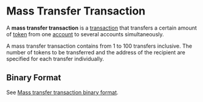 # Mass Transfer Transaction

A **mass transfer transaction** is a [transaction](/en/blockchain/transaction) that transfers a certain amount of [token](/en/blockchain/token) from one [account](/en/blockchain/account) to several accounts simultaneously.

A mass transfer transaction contains from 1 to 100 transfers inclusive. The number of tokens to be transferred and the address of the recipient are specified for each transfer individually.

## Binary Format

See [Mass transfer transaction binary format](/en/blockchain/binary-format/transaction-binary-format/mass-transfer-transaction-binary-format).
